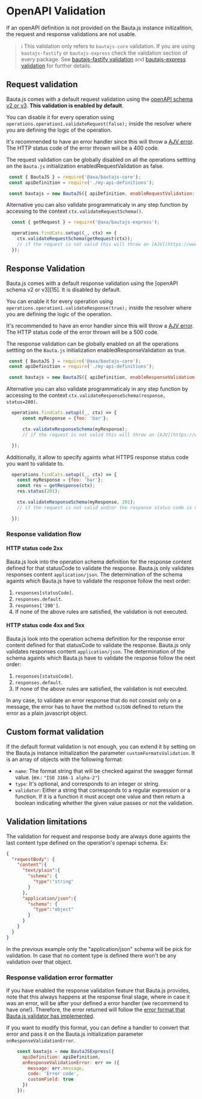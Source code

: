 # OpenAPI Validation

If an openAPI definition is not provided on the Bauta.js instance initizalition, the request and response validations are not usable.

> ℹ️ This validation only refers to `bautajs-core` validation. If you are using `bautajs-fastify` or `bautajs-express` check the validation section of every package. See [bautajs-fastify validation](https://github.com/axa-group/bauta.js/tree/main/packages/bautajs-fastify#validation) and [bautajs-express validation](https://github.com/axa-group/bauta.js/tree/main/packages/bautajs-express#validation) for further details.

## Request validation

Bauta.js comes with a default request validation using the [openAPI schema v2 or v3](https://github.com/OAI/OpenAPI-Specification/blob/master/versions/3.0.0.md#specification). **This validation is enabled by default**.

You can disable it for every operation using `operations.operation1.validateRequest(false);` inside the resolver where you are defining the logic of the operation.

It's recommended to have an error handler since this will throw a [AJV error](https://www.npmjs.com/package/ajv#validation-errors). The HTTP status code of the error thrown will be a 400 code.

The request validation can be globally disabled on all the operations settting on the `Bauta.js` initialization enabledRequestValidation as false.

```js
 const { BautaJS } = require('@axa/bautajs-core');
 const apiDefinition = require('./my-api-definitions');

 const bautajs = new BautaJS({ apiDefinition, enableRequestValidation: false });
```

Alternative you can also validate programmaticaly in any step function by accessing to the context `ctx.validateRequestSchema()`.

```js
  const { getRequest } = require('@axa/bautajs-express');

  operations.findCats.setup((_, ctx) => {
    ctx.validateRequestSchema(getRequest(ctx));
    // if the request is not valid this will throw an [AJV](https://www.npmjs.com/package/ajv#validation-errors) error
  });
```

## Response Validation

Bauta.js comes with a default response validation using the [openAPI schema v2 or v3][15]. It is disabled by default.

You can enable it for every operation using `operations.operation1.validateResponse(true);` inside the resolver where you are defining the logic of the operation.

It's recommended to have an error handler since this will throw a [AJV error](https://www.npmjs.com/package/ajv#validation-errors). The HTTP status code of the error thrown will be a 500 code.

The response validation can be globally enabled on all the operations settting on the `Bauta.js` initialization enabledResponseValidation as true.

```js
 const { BautaJS } = require('@axa/bautajs-core');
 const apiDefinition = require('./my-api-definitions');

 const bautajs = new BautaJS({ apiDefinition, enableResponseValidation: true });
```

Alternative you can also validate programmaticaly in any step function by accessing to the context `ctx.validateResponseSchema(response, status=200)`.

```js
  operations.findCats.setup((_, ctx) => {
      const myResponse = {foo: 'bar'};

      ctx.validateResponseSchema(myResponse);
      // if the request is not valid this will throw an [AJV](https://www.npmjs.com/package/ajv#validation-errors) error

  });
```

Additionally, it allow to specify againts what HTTPS response status code you want to validate to.

```js
  operations.findCats.setup((_, ctx) => {
    const myResponse = {foo: 'bar'};
    const res = getResponse(ctx);
    res.status(201);

    ctx.validateResponseSchema(myResponse, 201);
    // if the request is not valid and/or the response status code is not 201 this will throw an [AJV](https://www.npmjs.com/package/ajv#validation-errors) error

  });
```

### Response validation flow

#### HTTP status code 2xx

Bauta.js look into the operation schema definition for the response content defined for that statusCode to validate the response. Bauta.js only validates responses content `application/json`. The determination of the schema againts which Bauta.js have to validate the response follow the next order:

1. `responses[statusCode]`.
2. ```responses.default```.
3. ```responses['200']```.
4. If none of the above rules are satisfied, the validation is not executed.

#### HTTP status code 4xx and 5xx

Bauta.js look into the operation schema definition for the response error content defined for that statusCode to validate the response. Bauta.js only validates responses content `application/json`. The determination of the schema againts which Bauta.js have to validate the response follow the next order:

1. `responses[statusCode]`.
2. ```responses.default```.
3. If none of the above rules are satisfied, the validation is not executed.

In any case, to validate an error response that do not consist only on a message, the error has to have the method `toJSON` defined to return the error as a plain javascript object.

## Custom format validation

If the default format validation is not enough, you can extend it by setting on the Bauta.js instance initialization the parameter `customFormatsValidation`. It is an array of objects with the following format:

- `name`: The format string that will be checked against the swagger format value. (ex.: `"ISO 3166-1 alpha-2"`)
- `type`: It's optional, and corresponds to an integer or string.
- `validator`: Either a string that corresponds to a regular expression or a function. If it is a function it must accept one value and then return a boolean indicating whether the given value passes or not the validation.

## Validation limitations

The validation for request and response body are always done againts the last content type defined on the operation's openapi schema.
Ex:

```json
{
  "requestBody": {
    "content":{
      "text/plain":{
        "schema": {
          "type":"string"
        }
      },
      "application/json":{
        "schema": {
          "type":"object"
        }
      }
    }
  }
}
```

In the previous example only the "application/json" schema will be pick for validation. In case that no content type is defined there won't be any validation over that object.

### Response validation error formatter

If you have enabled the response validation feature that Bauta.js provides, note that this always happens at the response final stage, where in case it was an error, will be after your defined a error handler (we recommend to have one!). Therefore, the error returned will follow the [error format that Bauta.js validator has implemented](../../packages/bautajs-core/src/core/validation-error.ts).

If you want to modify this format, you can define a handler to convert that error and pass it on the Bauta.js initialization parameter `onResponseValidationError`.

```js
    const bautajs = new BautaJSExpress({
      apiDefinition: apiDefinition,
      onResponseValidationError: err => ({
        message: err.message,
        code: 'Error code',
        customField: true
      })
    });
```
